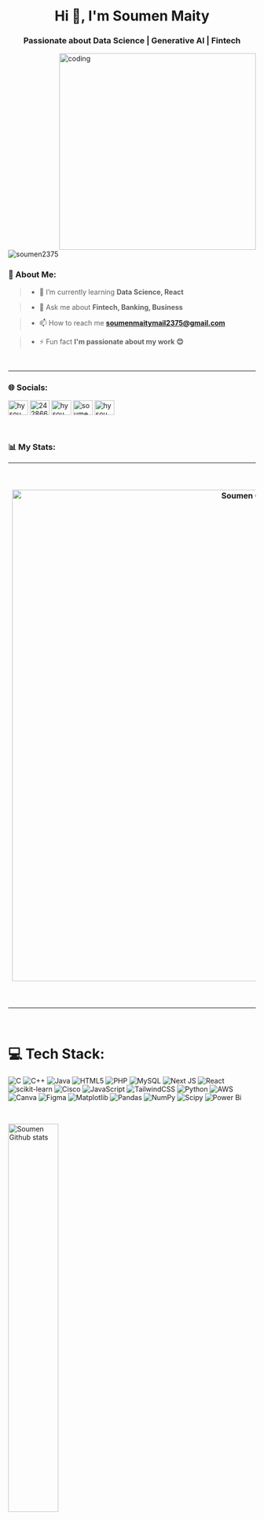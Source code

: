 <h1 align="center">Hi 👋, I'm Soumen Maity</h1>
<h3 align="center">Passionate about Data Science | Generative AI | Fintech</h3>

<img align="right" alt="coding" width="400" src="https://camo.githubusercontent.com/130ffc354b6ee3c8c9e506276e598bf4e19ea7950df203dacf6aeee4fc543a50/68747470733a2f2f616e616c7974696373696e6469616d61672e636f6d2f77702d636f6e74656e742f75706c6f6164732f323031382f31322f646576656c6f7065722d6472696262626c652e676966">

<p align="left"> <img src="https://komarev.com/ghpvc/?username=soumen2375&label=Profile%20views&color=0e75b6&style=flat" alt="soumen2375" /> </p>



<h3>👔 About Me:</h3>

> - 🌱 I’m currently learning **Data Science, React**

> - 💬 Ask me about **Fintech, Banking, Business**

> - 📫 How to reach me **soumenmaitymail2375@gmail.com**

> - ⚡ Fun fact **I'm passionate about my work 😊**
<br>
<hr>

<h3>🌐 Socials:</h3>
<p align="left">
<a href="https://linkedin.com/in/hysoumen" target="blank"><img align="center" src="https://raw.githubusercontent.com/rahuldkjain/github-profile-readme-generator/master/src/images/icons/Social/linked-in-alt.svg" alt="hysoumen" height="30" width="40" /></a>
<a href="https://stackoverflow.com/users/24286674/soumen-maity" target="blank"><img align="center" src="https://raw.githubusercontent.com/rahuldkjain/github-profile-readme-generator/master/src/images/icons/Social/stack-overflow.svg" alt="24286674/soumen-maity" height="30" width="40" /></a>
<a href="https://kaggle.com/hysoumen" target="blank"><img align="center" src="https://raw.githubusercontent.com/rahuldkjain/github-profile-readme-generator/master/src/images/icons/Social/kaggle.svg" alt="hysoumen" height="30" width="40" /></a>
<a href="https://www.hackerrank.com/soumenmaitymail1" target="blank"><img align="center" src="https://raw.githubusercontent.com/rahuldkjain/github-profile-readme-generator/master/src/images/icons/Social/hackerrank.svg" alt="soumenmaitymail1" height="30" width="40" /></a>
<a href="https://instagram.com/hysoumen" target="blank"><img align="center" src="https://raw.githubusercontent.com/rahuldkjain/github-profile-readme-generator/master/src/images/icons/Social/instagram.svg" alt="hysoumen" height="30" width="40" /></a>
</p>

<br>

<h3>📊 My Stats:</h3>
<table>
  <tr>
    <th>
      <a targets="_blank" rel="noopener noreferrer nofollow" href=" https://github-readme-stats.vercel.app/api?username=soumen2375&theme=vue-dark&hide_border=false&include_all_commits=true&count_private=false">
        <img src="https://github-readme-stats.vercel.app/api?username=soumen2375&theme=vue-dark&hide_border=false&include_all_commits=true&count_private=false" alt="Soumen Github stats" data-canonical-src="https://github-readme-stats.vercel.app/api?username=soumen2375&theme=vue-dark&hide_border=false&include_all_commits=true&count_private=false"
          style="width:1000px;">
      </a>
    </th>
    <th>
      <a targets="_blank" rel="noopener noreferrer nofollow" href="https://github-readme-streak-stats.herokuapp.com/?user=soumen2375&theme=vue-dark&hide_border=false">
        <img src="https://github-readme-streak-stats.herokuapp.com/?user=soumen2375&theme=vue-dark&hide_border=false" alt="Soumen Github stats" data-canonical-src="https://github-readme-streak-stats.herokuapp.com/?user=soumen2375&theme=vue-dark&hide_border=false"
          style="width:1100px;">
      </a>
    </th>
  </tr>
</table>

<br>

# 💻 Tech Stack:
![C](https://img.shields.io/badge/c-%2300599C.svg?style=plastic&logo=c&logoColor=white) ![C++](https://img.shields.io/badge/c++-%2300599C.svg?style=plastic&logo=c%2B%2B&logoColor=white) ![Java](https://img.shields.io/badge/java-%23ED8B00.svg?style=plastic&logo=openjdk&logoColor=white) ![HTML5](https://img.shields.io/badge/html5-%23E34F26.svg?style=plastic&logo=html5&logoColor=white) ![PHP](https://img.shields.io/badge/php-%23777BB4.svg?style=plastic&logo=php&logoColor=white) ![MySQL](https://img.shields.io/badge/mysql-4479A1.svg?style=plastic&logo=mysql&logoColor=white) ![Next JS](https://img.shields.io/badge/Next-black?style=plastic&logo=next.js&logoColor=white) ![React](https://img.shields.io/badge/react-%2320232a.svg?style=plastic&logo=react&logoColor=%2361DAFB) ![scikit-learn](https://img.shields.io/badge/scikit--learn-%23F7931E.svg?style=plastic&logo=scikit-learn&logoColor=white) ![Cisco](https://img.shields.io/badge/cisco-%23049fd9.svg?style=plastic&logo=cisco&logoColor=black) ![JavaScript](https://img.shields.io/badge/javascript-%23323330.svg?style=plastic&logo=javascript&logoColor=%23F7DF1E) ![TailwindCSS](https://img.shields.io/badge/tailwindcss-%2338B2AC.svg?style=plastic&logo=tailwind-css&logoColor=white) ![Python](https://img.shields.io/badge/python-3670A0?style=plastic&logo=python&logoColor=ffdd54) ![AWS](https://img.shields.io/badge/AWS-%23FF9900.svg?style=plastic&logo=amazon-aws&logoColor=white) ![Canva](https://img.shields.io/badge/Canva-%2300C4CC.svg?style=plastic&logo=Canva&logoColor=white) ![Figma](https://img.shields.io/badge/figma-%23F24E1E.svg?style=plastic&logo=figma&logoColor=white) ![Matplotlib](https://img.shields.io/badge/Matplotlib-%23ffffff.svg?style=plastic&logo=Matplotlib&logoColor=black) ![Pandas](https://img.shields.io/badge/pandas-%23150458.svg?style=plastic&logo=pandas&logoColor=white) ![NumPy](https://img.shields.io/badge/numpy-%23013243.svg?style=plastic&logo=numpy&logoColor=white) ![Scipy](https://img.shields.io/badge/SciPy-%230C55A5.svg?style=plastic&logo=scipy&logoColor=%white) ![Power Bi](https://img.shields.io/badge/power_bi-F2C811?style=plastic&logo=powerbi&logoColor=black)

<br>

<p dir="auto">
  <a targets="_blank" rel="https://github-readme-stats.vercel.app/api/top-langs/?username=soumen2375&theme=vue-dark&hide_border=false&include_all_commits=true&count_private=false&layout=compact">
        <img src="https://github-readme-stats.vercel.app/api/top-langs/?username=soumen2375&theme=vue-dark&hide_border=false&include_all_commits=true&count_private=false&layout=compact" alt="Soumen Github stats" data-canonical-src="https://github-readme-stats.vercel.app/api/top-langs/?username=soumen2375&theme=vue-dark&hide_border=false&include_all_commits=true&count_private=false&layout=compact"style=
          "width:45%;">
 </a>
</p>



